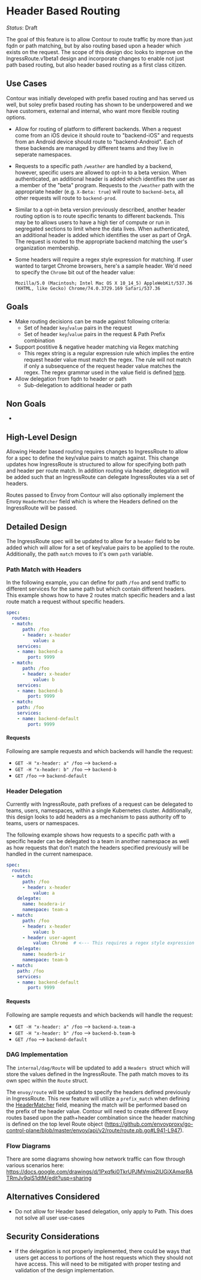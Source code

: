 # Header Based Routing

_Status_: Draft

The goal of this feature is to allow Contour to route traffic by more than just fqdn or path matching, but by also routing based upon a header which exists on the request.
The scope of this design doc looks to improve on the IngressRoute.v1beta1 design and incorporate changes to enable not just path based routing, but also header based routing as a first class citizen.

## Use Cases

Contour was initially developed with prefix based routing and has served us well, but soley prefix based routing has shown to be underpowered and we have customers, external and internal, who want more flexible routing options.

- Allow for routing of platform to different backends. When a request come from an iOS device it should route to "backend-iOS" and requests from an Android device should route to "backend-Android". Each of these backends are managed by different teams and they live in seperate namespaces.

- Requests to a specific path `/weather` are handled by a backend, however, specific users are allowed to opt-in to a beta version.
  When authenticated, an additional header is added which identifies the user as a member of the "beta" program. Requests to the `/weather` path with the appropriate header (e.g. `X-Beta: true`) will route to `backend-beta`, all other requests will route to `backend-prod`.

- Similar to a opt-in beta version previously described, another header routing option is to route specific tenants to different backends.
  This may be to allows users to have a high tier of compute or run in segregated sections to limit where the data lives.
  When authenticated, an additional header is added which identifies the user as part of OrgA.
  The request is routed to the appropriate backend matching the user's organization membership.

- Some headers will require a regex style expression for matching. If user wanted to target Chrome browsers, here's a sample header. We'd need to specify the `Chrome` bit out of the header value:

  ```
  Mozilla/5.0 (Macintosh; Intel Mac OS X 10_14_5) AppleWebKit/537.36 (KHTML, like Gecko) Chrome/74.0.3729.169 Safari/537.36
  ```

## Goals

- Make routing decisions can be made against following criteria:
  - Set of header `key`/`value` pairs in the request
  - Set of header `key`/`value` pairs in the request & Path Prefix combination
- Support postitive & negative header matching via Regex matching
  - This regex string is a regular expression rule which implies the entire request header value must match the regex.
  The rule will not match if only a subsequence of the request header value matches the regex.
  The regex grammar used in the value field is defined [here](https://en.cppreference.com/w/cpp/regex/ecmascript).
- Allow delegation from fqdn to header or path
  - Sub-delegation to additional header or path

## Non Goals

- 

## High-Level Design

Allowing Header based routing requires changes to IngressRoute to allow for a spec to define the key/value pairs to match against.
This change updates how IngressRoute is structured to allow for specifying both path and header per route match.
In addition routing via header, delegation will be added such that an IngressRoute can delegate IngressRoutes via a set of headers.

Routes passed to Envoy from Contour will also optionally implement the Envoy `HeaderMatcher` field which is where the Headers defined on the IngressRoute will be passed.

## Detailed Design

The IngressRoute spec will be updated to allow for a `header` field to be added which will allow for a set of key/value pairs to be applied to the route. Additionally, the path `match` moves to it's own `path` variable.

### Path Match with Headers

In the following example, you can define for path `/foo` and send traffic to different services for the same path but which contain different headers. This example shows how to have 2 routes match specific headers and a last route match a request without specific headers.

```yaml
spec:
  routes:
  - match:
      path: /foo
      - header: x-header
          value: a
    services:
    - name: backend-a
        port: 9999
  - match: 
      path: /foo
      - header: x-header
          value: b
    services:
    - name: backend-b
        port: 9999
  - match: 
    path: /foo
    services:
    - name: backend-default
        port: 9999
```

#### Requests

Following are sample requests and which backends will handle the request:

- `GET -H "x-header: a" /foo` —> `backend-a`
- `GET -H "x-header: b" /foo` —> `backend-b`
- `GET /foo` —>  `backend-default`

### Header Delegation

Currently with IngressRoute, path prefixes of a request can be delegated to teams, users, namespaces, within a single Kubernetes cluster. Additionally, this design looks to add headers as a mechanism to pass authority off to teams, users or namespaces.

The following example shows how requests to a specific path with a specific header can be delegated to a team in another namespace as well as how requests that don't match the headers specified previously will be handled in the current namespace.

```yaml
spec:
  routes:
  - match:
      path: /foo
      - header: x-header
          value: a
    delegate:
      name: headera-ir
      namespace: team-a
  - match: 
      path: /foo
      - header: x-header
          value: b
      - header: user-agent
          value: Chrome  # <--- This requires a regex style expression
    delegate:
      name: headerb-ir
      namespace: team-b
  - match: 
    path: /foo
    services:
    - name: backend-default
        port: 9999
```

#### Requests

Following are sample requests and which backends will handle the request:

- `GET -H "x-header: a" /foo` —> `backend-a.team-a`
- `GET -H "x-header: b" /foo` —> `backend-b.team-b`
- `GET /foo` —>  `backend-default`

### DAG Implementation

The `internal/dag/Route` will be updated to add a `Headers `struct which will store the values defined in the IngressRoute.
The path match moves to its own spec within the `Route` struct.

The `envoy/route` will be updated to specify the headers defined previously in IngressRoute.
This new feature will utilize a `prefix_match` when defining the [HeaderMatcher](https://www.envoyproxy.io/docs/envoy/latest/api-v2/api/v2/route/route.proto#route-headermatcher) field, meaning the match will be performed based on the prefix of the header value.
Contour will need to create different Envoy routes based upon the path+header combination since the header matching is defined on the top level Route object (https://github.com/envoyproxy/go-control-plane/blob/master/envoy/api/v2/route/route.pb.go#L941-L947).

### Flow Diagrams

There are some diagrams showing how network traffic can flow through various scenarios here: https://docs.google.com/drawings/d/1Pxqfki0TkrUPJMVmiq2lUGiXAmqrRATRmJv9qiS1dtM/edit?usp=sharing

## Alternatives Considered

- Do not allow for Header based delegation, only apply to Path.
This does not solve all user use-cases

## Security Considerations

- If the delegation is not properly implemented, there could be ways that users get access to portions of the host requests which they should not have access.
This will need to be mitigated with proper testing and validation of the design implementation.